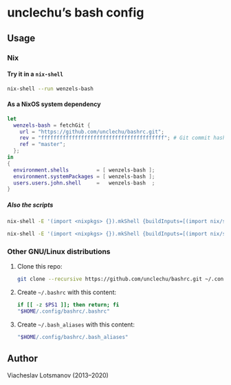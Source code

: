 # unclechu’s bash config

## Usage

### Nix

#### Try it in a `nix-shell`

```sh
nix-shell --run wenzels-bash
```

#### As a NixOS system dependency

```nix
let
  wenzels-bash = fetchGit {
    url = "https://github.com/unclechu/bashrc.git";
    rev = "ffffffffffffffffffffffffffffffffffffffff"; # Git commit hash
    ref = "master";
  };
in
{
  environment.shells         = [ wenzels-bash ];
  environment.systemPackages = [ wenzels-bash ];
  users.users.john.shell     =   wenzels-bash  ;
}
```

##### Also the scripts

```sh
nix-shell -E '(import <nixpkgs> {}).mkShell {buildInputs=[(import nix/scripts/timer.nix {})];}' --run 'timer --help'
```

```sh
nix-shell -E '(import <nixpkgs> {}).mkShell {buildInputs=[(import nix/scripts/hsc2hs-pipe.nix {})];}' --run 'hsc2hs-pipe --help'
```

### Other GNU/Linux distributions

1. Clone this repo:

   ```sh
   git clone --recursive https://github.com/unclechu/bashrc.git ~/.config/bashrc
   ```

2. Create `~/.bashrc` with this content:

   ```sh
   if [[ -z $PS1 ]]; then return; fi
   "$HOME/.config/bashrc/.bashrc"
   ```

3. Create `~/.bash_aliases` with this content:

   ```sh
   "$HOME/.config/bashrc/.bash_aliases"
   ```

## Author

Viacheslav Lotsmanov (2013–2020)
